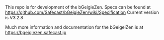 This repo is for development of the bGeigieZen.
Specs can be found at https://github.com/Safecast/bGeigieZen/wiki/Specification
Current version is V3.2.8

Much more information and documentation for the bGeigeiZen is at https://bgeigiezen.safecast.jp

